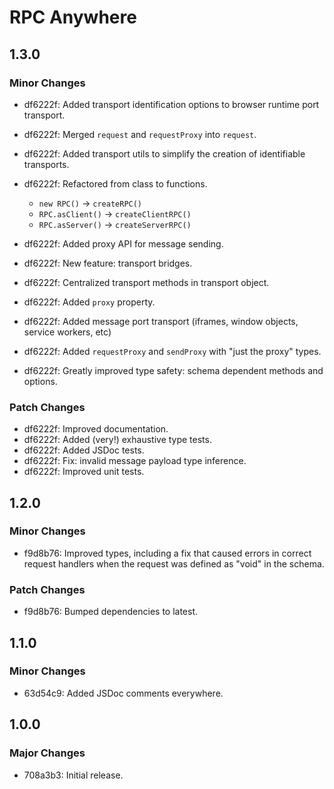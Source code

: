 # RPC Anywhere

## 1.3.0

### Minor Changes

- df6222f: Added transport identification options to browser runtime port transport.
- df6222f: Merged `request` and `requestProxy` into `request`.
- df6222f: Added transport utils to simplify the creation of identifiable transports.
- df6222f: Refactored from class to functions.

  - `new RPC()` -> `createRPC()`
  - `RPC.asClient()` -> `createClientRPC()`
  - `RPC.asServer()` -> `createServerRPC()`

- df6222f: Added proxy API for message sending.
- df6222f: New feature: transport bridges.
- df6222f: Centralized transport methods in transport object.
- df6222f: Added `proxy` property.
- df6222f: Added message port transport (iframes, window objects, service workers, etc)
- df6222f: Added `requestProxy` and `sendProxy` with "just the proxy" types.
- df6222f: Greatly improved type safety: schema dependent methods and options.

### Patch Changes

- df6222f: Improved documentation.
- df6222f: Added (very!) exhaustive type tests.
- df6222f: Added JSDoc tests.
- df6222f: Fix: invalid message payload type inference.
- df6222f: Improved unit tests.

## 1.2.0

### Minor Changes

- f9d8b76: Improved types, including a fix that caused errors in correct request handlers when the request was defined as "void" in the schema.

### Patch Changes

- f9d8b76: Bumped dependencies to latest.

## 1.1.0

### Minor Changes

- 63d54c9: Added JSDoc comments everywhere.

## 1.0.0

### Major Changes

- 708a3b3: Initial release.
